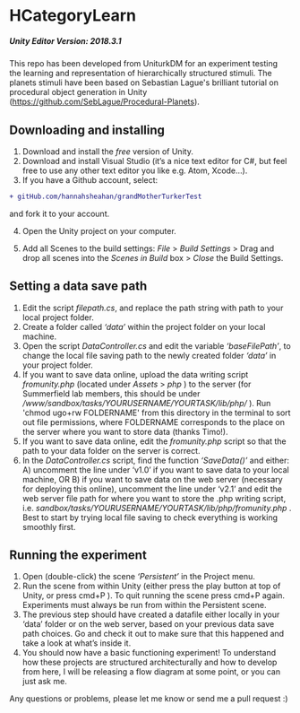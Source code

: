 # HCategoryLearn
##### Unity Editor Version: 2018.3.1

This repo has been developed from UniturkDM for an experiment testing the learning and representation of hierarchically structured stimuli.
The planets stimuli have been based on Sebastian Lague's brilliant tutorial on procedural object generation in Unity (https://github.com/SebLague/Procedural-Planets).


## Downloading and installing
1. Download and install the _free_ version of Unity.
2. Download and install Visual Studio (it’s a nice text editor for C#, but feel free to use any other text editor you like e.g. Atom, Xcode…).
3. If you have a Github account, select:
```diff
+ gitHub.com/hannahsheahan/grandMotherTurkerTest
```
and fork it to your account.

4. Open the Unity project on your computer.

5. Add all Scenes to the build settings:   _File_ > _Build Settings_ > Drag and drop all scenes into the _Scenes in Build_ box > _Close_ the Build Settings.

## Setting a data save path
1. Edit the script _filepath.cs_, and replace the path string with path to your local project folder.
2. Create a folder called _‘data’_ within the project folder on your local machine.
3. Open the script _DataController.cs_ and edit the variable _‘baseFilePath’_,  to change the local file saving path to the newly created folder _‘data’_ in your project folder.
4. If you want to save data online, upload the data writing script _fromunity.php_ (located under _Assets_ > _php_ ) to the server (for Summerfield lab members, this should be under _/www/sandbox/tasks/YOURUSERNAME/YOURTASK/lib/php/_ ). Run 'chmod ugo+rw FOLDERNAME' from this directory in the terminal to sort out file permissions, where FOLDERNAME corresponds to the place on the server where you want to store data (thanks Timo!).
5. If you want to save data online, edit the _fromunity.php_ script so that the path to your data folder on the server is correct.
6. In the _DataController.cs_ script, find the function _‘SaveData()’_ and either: A) uncomment the line under ‘v1.0’ if you want to save data to your local machine, OR  B) if you want to save data on the web server (necessary for deploying this online),  uncomment the line under ‘v2.1’ and edit the web server file path for where you want to store the .php writing script, i.e. _sandbox/tasks/YOURUSERNAME/YOURTASK/lib/php/fromunity.php_ . Best to start by trying local file saving to check everything is working smoothly first.


## Running the experiment
1. Open (double-click) the scene _‘Persistent’_ in the Project menu.
2. Run the scene from within Unity (either press the play button at top of Unity, or press cmd+P ). To quit running the scene press cmd+P again. Experiments must always be run from within the Persistent scene.
3. The previous step should have created a datafile either locally in your ‘data’ folder or on the web server, based on your previous data save path choices. Go and check it out to make sure that this happened and take a look at what’s inside it.
4. You should now have a basic functioning experiment! To understand how these projects are structured architecturally and how to develop from here, I will be releasing a flow diagram at some point, or you can just ask me.

Any questions or problems, please let me know or send me a pull request  :)
